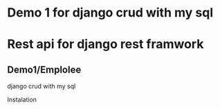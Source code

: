 # Demo 1 for django crud with my sql

# Rest api for django rest framwork

## Demo1/Emplolee
django crud with my sql

Instalation

